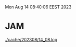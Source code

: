 Mon Aug 14 08:40:06 EEST 2023
# JAM
<a href='./cache/202308/14_08.log'>./cache/202308/14_08.log</a>
